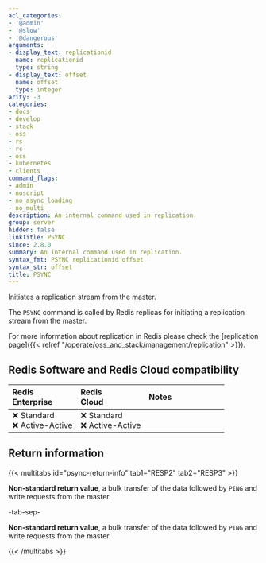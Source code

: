 ```yaml
---
acl_categories:
- '@admin'
- '@slow'
- '@dangerous'
arguments:
- display_text: replicationid
  name: replicationid
  type: string
- display_text: offset
  name: offset
  type: integer
arity: -3
categories:
- docs
- develop
- stack
- oss
- rs
- rc
- oss
- kubernetes
- clients
command_flags:
- admin
- noscript
- no_async_loading
- no_multi
description: An internal command used in replication.
group: server
hidden: false
linkTitle: PSYNC
since: 2.8.0
summary: An internal command used in replication.
syntax_fmt: PSYNC replicationid offset
syntax_str: offset
title: PSYNC
---
```

Initiates a replication stream from the master.

The `PSYNC` command is called by Redis replicas for initiating a replication
stream from the master.

For more information about replication in Redis please check the
[replication page]({{< relref "/operate/oss_and_stack/management/replication" >}}).

## Redis Software and Redis Cloud compatibility

| Redis<br />Enterprise | Redis<br />Cloud | <span style="min-width: 9em; display: table-cell">Notes</span> |
|:----------------------|:-----------------|:------|
| <span title="Not supported">&#x274c; Standard</span><br /><span title="Not supported"><nobr>&#x274c; Active-Active</nobr></span> | <span title="Not supported">&#x274c; Standard</span><br /><span title="Not supported"><nobr>&#x274c; Active-Active</nobr></span> |  |

## Return information

{{< multitabs id="psync-return-info" 
    tab1="RESP2" 
    tab2="RESP3" >}}

**Non-standard return value**, a bulk transfer of the data followed by `PING` and write requests from the master.

-tab-sep-

**Non-standard return value**, a bulk transfer of the data followed by `PING` and write requests from the master.

{{< /multitabs >}}
